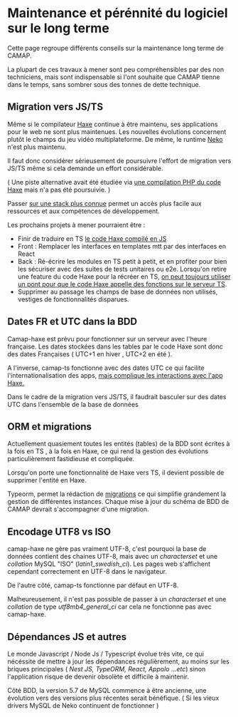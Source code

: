 # Maintenance et pérénnité du logiciel sur le long terme

Cette page regroupe différents conseils sur la maintenance long terme de CAMAP.

La plupart de ces travaux à mener sont peu compréhensibles par des non techniciens, mais sont indispensable si l'ont souhaite que CAMAP tienne dans le temps, sans sombrer sous des tonnes de dette technique.

## Migration vers JS/TS

Même si le compilateur [Haxe](https://haxe.org/download/) continue à être maintenu, ses applications pour le web ne sont plus maintenues. Les nouvelles évolutions concernent plutôt le champs du jeu vidéo multiplateforme. De même, le runtime [Neko](https://nekovm.org/) n'est plus maintenu.

Il faut donc considérer sérieusement de poursuivre l'effort de migration vers JS/TS même si cela demande un effort considérable.

( Une piste alternative avait été étudiée via [une compilation PHP du code Haxe](https://haxe.org/manual/target-php-getting-started.html) mais n'a pas été poursuivie. )

Passer [sur une stack plus connue](https://trends.google.com/trends/explore?date=now%201-d&q=%2Fm%2F0dbjtf,%2Fm%2F02p97,%2Fm%2F0n50hxv&hl=fr) permet un accès plus facile aux ressources et aux compétences de développement.

Les prochains projets à mener pourraient être :

-   Finir de traduire en TS [le code Haxe compilé en JS](https://github.com/CAMAP-APP/camap-hx/tree/master/js)
-   Front : Remplacer les interfaces en templates mtt par des interfaces en React
-   Back : Ré-écrire les modules en TS petit à petit, et en profiter pour bien les sécuriser avec des suites de tests unitaires ou e2e. Lorsqu'on retire une feature du code Haxe pour la récréer en TS, [on peut toujours utiliser un pont pour que le code Haxe appelle des fonctions sur le serveur TS](https://github.com/CAMAP-APP/camap-hx/blob/master/src/service/BridgeService.hx).
-   Supprimer au passage les champs de base de données non utilisés, vestiges de fonctionnalités disparues.

## Dates FR et UTC dans la BDD

Camap-haxe est prévu pour fonctionner sur un serveur avec l'heure française. Les dates stockées dans les tables par le code Haxe sont donc des dates Françaises ( UTC+1 en hiver , UTC+2 en été ).

A l'inverse, camap-ts fonctionne avec des dates UTC ce qui facilite l'internationalisation des apps, [mais complique les interactions avec l'app Haxe.](https://github.com/CAMAP-APP/camap-ts/blob/master/packages/api-core/src/shop/entities/multi-distrib.entity.ts#L99)

Dans le cadre de la migration vers JS/TS, il faudrait basculer sur des dates UTC dans l'ensemble de la base de données

## ORM et migrations

Actuellement quasiement toutes les entités (tables) de la BDD sont écrites à la fois en TS , à la fois en Haxe, ce qui rend la gestion des évolutions particulièrement fastidieuse et compliquée.

Lorsqu'on porte une fonctionnalité de Haxe vers TS, il devient possible de supprimer l'entité en Haxe.

Typeorm, permet la rédaction de [migrations](https://orkhan.gitbook.io/typeorm/docs/migrations) ce qui simplifie grandement la gestion de différentes instances.
Chaque mise à jour du schéma de BDD de CAMAP devrait s'accompagner d'une migration.

## Encodage UTF8 vs ISO

camap-haxe ne gère pas vraiment UTF-8, c'est pourquoi la base de données contient des chaines UTF-8, mais avec un _characterset_ et une _collation_ MySQL "ISO" (_latin1_swedish_ci_). Les pages web s'affichent cependant correctement en UTF-8 dans le navigateur.

De l'autre côté, camap-ts fonctionne par défaut en UTF-8.

Malheureusement, il n'est pas possible de passer à un _characterset_ et une _collation_ de type _utf8mb4_general_ci_ car cela ne fonctionne pas avec camap-haxe.

## Dépendances JS et autres

Le monde Javascript / Node Js / Typescript évolue très vite, ce qui nécéssite de mettre à jour les dépendances régulièrement, au moins sur les briques principales ( _Nest JS, TypeORM, React, Appolo ...etc_) sinon l'application risque de devenir obsolète et difficile à maintenir.

Côté BDD, la version 5.7 de MySQL commence à être ancienne, une évolution vers des versions plus récentes serait bénéfique. ( Si les vieux drivers MySQL de Neko continuent de fonctionner )
